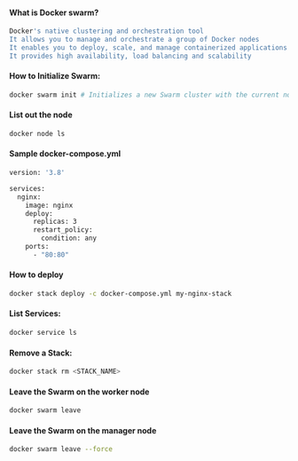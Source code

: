 #### What is Docker swarm?
```sh
Docker's native clustering and orchestration tool
It allows you to manage and orchestrate a group of Docker nodes
It enables you to deploy, scale, and manage containerized applications across multiple hosts
It provides high availability, load balancing and scalability
```
#### How to Initialize Swarm:
```sh
docker swarm init # Initializes a new Swarm cluster with the current node as the manager.
```
#### List out the node
```sh
docker node ls
```
#### Sample docker-compose.yml
```sh
version: '3.8'

services:
  nginx:
    image: nginx
    deploy:
      replicas: 3
      restart_policy:
        condition: any
    ports:
      - "80:80"
```
#### How to deploy
```sh
docker stack deploy -c docker-compose.yml my-nginx-stack
```
#### List Services:
```sh
docker service ls
```
#### Remove a Stack:
```sh
docker stack rm <STACK_NAME>
```
#### Leave the Swarm on the worker node
```sh
docker swarm leave
````
#### Leave the Swarm on the manager node
```sh
docker swarm leave --force
```
